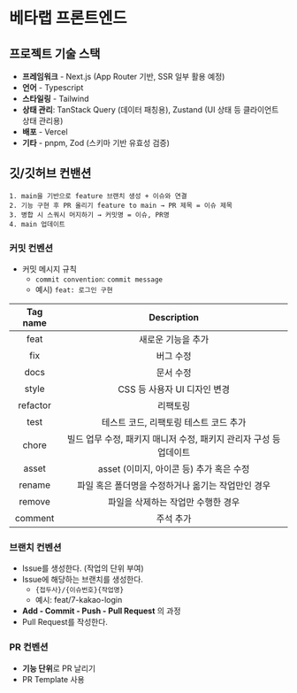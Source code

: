# 베타랩 프론트엔드

## 프로젝트 기술 스택

- **프레임워크** - Next.js (App Router 기반, SSR 일부 활용 예정)
- **언어** - Typescript
- **스타일링** - Tailwind
- **상태 관리**: TanStack Query (데이터 패칭용), Zustand (UI 상태 등 클라이언트 상태 관리용)
- **배포** - Vercel
- **기타** - pnpm, Zod (스키마 기반 유효성 검증)

## 깃/깃허브 컨밴션

```
1. main을 기반으로 feature 브랜치 생성 + 이슈와 연결
2. 기능 구현 후 PR 올리기 feature to main → PR 제목 = 이슈 제목
3. 병합 시 스쿼시 머지하기 → 커밋명 = 이슈, PR명
4. main 업데이트
```

### 커밋 컨벤션

- 커밋 메시지 규칙
  - `commit convention`: `commit message`
  - 예시) `feat: 로그인 구현`

| Tag name |                            Description                             |
| :------: | :----------------------------------------------------------------: |
|   feat   |                         새로운 기능을 추가                         |
|   fix    |                             버그 수정                              |
|   docs   |                             문서 수정                              |
|  style   |                    CSS 등 사용자 UI 디자인 변경                    |
| refactor |                              리팩토링                              |
|   test   |               테스트 코드, 리팩토링 테스트 코드 추가               |
|  chore   | 빌드 업무 수정, 패키지 매니저 수정, 패키지 관리자 구성 등 업데이트 |
|  asset   |              asset (이미지, 아이콘 등) 추가 혹은 수정              |
|  rename  |         파일 혹은 폴더명을 수정하거나 옮기는 작업만인 경우         |
|  remove  |                 파일을 삭제하는 작업만 수행한 경우                 |
| comment  |                             주석 추가                              |

### 브랜치 컨벤션

- Issue를 생성한다. (작업의 단위 부여)
- Issue에 해당하는 브랜치를 생성한다.
  - `{접두사}/{이슈번호}{작업명}`
  - 예시: feat/7-kakao-login
- **Add - Commit - Push - Pull Request** 의 과정
- Pull Request를 작성한다.

### PR 컨벤션

- **기능 단위**로 PR 날리기
- PR Template 사용
